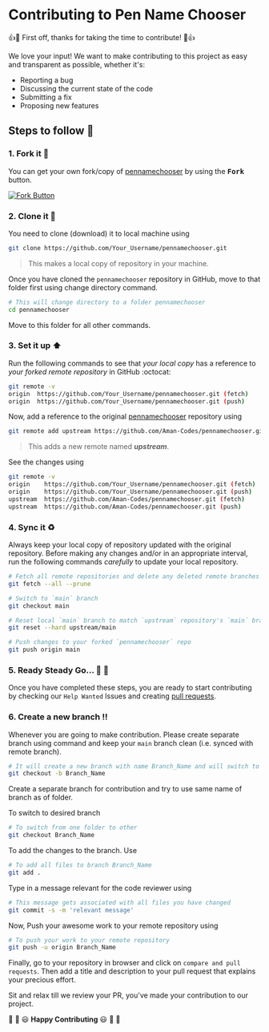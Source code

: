 # Contributing to Pen Name Chooser

:+1::tada: First off, thanks for taking the time to contribute! :tada::+1:

We love your input! We want to make contributing to this project as easy and transparent as possible, whether it's:

- Reporting a bug
- Discussing the current state of the code
- Submitting a fix
- Proposing new features

## Steps to follow :scroll:

### 1. Fork it :fork_and_knife:

You can get your own fork/copy of [pennamechooser](https://github.com/Aman-Codes/pennamechooser) by using the <kbd><b>Fork</b></kbd></a> button.

[![Fork Button](https://help.github.com/assets/images/help/repository/fork_button.jpg)](https://github.com/Aman-Codes/pennamechooser)

### 2. Clone it :busts_in_silhouette:

You need to clone (download) it to local machine using

```sh
git clone https://github.com/Your_Username/pennamechooser.git
```

> This makes a local copy of repository in your machine.

Once you have cloned the `pennamechooser` repository in GitHub, move to that folder first using change directory command.

```sh
# This will change directory to a folder pennamechooser
cd pennamechooser
```

Move to this folder for all other commands.

### 3. Set it up :arrow_up:

Run the following commands to see that _your local copy_ has a reference to _your forked remote repository_ in GitHub :octocat:

```sh
git remote -v
origin  https://github.com/Your_Username/pennamechooser.git (fetch)
origin  https://github.com/Your_Username/pennamechooser.git (push)
```

Now, add a reference to the original [pennamechooser](https://github.com/Aman-Codes/pennamechooser) repository using

```sh
git remote add upstream https://github.com/Aman-Codes/pennamechooser.git
```

> This adds a new remote named **_upstream_**.

See the changes using

```sh
git remote -v
origin    https://github.com/Your_Username/pennamechooser.git (fetch)
origin    https://github.com/Your_Username/pennamechooser.git (push)
upstream  https://github.com/Aman-Codes/pennamechooser.git (fetch)
upstream  https://github.com/Aman-Codes/pennamechooser.git (push)
```

### 4. Sync it :recycle:

Always keep your local copy of repository updated with the original repository.
Before making any changes and/or in an appropriate interval, run the following commands _carefully_ to update your local repository.

```sh
# Fetch all remote repositories and delete any deleted remote branches
git fetch --all --prune

# Switch to `main` branch
git checkout main

# Reset local `main` branch to match `upstream` repository's `main` branch
git reset --hard upstream/main

# Push changes to your forked `pennamechooser` repo
git push origin main
```

### 5. Ready Steady Go... :turtle: :rabbit2:

Once you have completed these steps, you are ready to start contributing by checking our `Help Wanted` Issues and creating [pull requests](https://github.com/Aman-Codes/pennamechooser/pulls).

### 6. Create a new branch :bangbang:

Whenever you are going to make contribution. Please create separate branch using command and keep your `main` branch clean (i.e. synced with remote branch).

```sh
# It will create a new branch with name Branch_Name and will switch to that branch.
git checkout -b Branch_Name
```

Create a separate branch for contribution and try to use same name of branch as of folder.

To switch to desired branch

```sh
# To switch from one folder to other
git checkout Branch_Name
```

To add the changes to the branch. Use

```sh
# To add all files to branch Branch_Name
git add .
```

Type in a message relevant for the code reviewer using

```sh
# This message gets associated with all files you have changed
git commit -s -m 'relevant message'
```

Now, Push your awesome work to your remote repository using

```sh
# To push your work to your remote repository
git push -u origin Branch_Name
```

Finally, go to your repository in browser and click on `compare and pull requests`.
Then add a title and description to your pull request that explains your precious effort.

Sit and relax till we review your PR, you've made your contribution to our project.

:tada: :confetti_ball: :smiley: **Happy Contributing** :smiley: :confetti_ball: :tada: